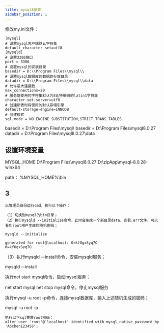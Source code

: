 ```yaml
---
title: mysql8安装
sidebar_position: 1
---
```


修改my.ini文件：
```
[mysql]
# 设置mysql客户端默认字符集
default-character-set=utf8
[mysqld]
# 设置3306端口
port = 3306
# 设置mysql的安装目录
basedir = D:\\Program Files\\mysql\\
# 设置mysql数据库的数据的存放目录
datadir = D:\\Program Files\\mysql\\data
# 允许最大连接数
max_connections=20
# 服务端使用的字符集默认为8比特编码的latin1字符集
character-set-server=utf8
# 创建新表时将使用的默认存储引擎
default-storage-engine=INNODB
# 创建模式
sql_mode = NO_ENGINE_SUBSTITUTION,STRICT_TRANS_TABLES
```

basedir = D:\\Program Files\\mysql\\
basedir = D:\\Program Files\\mysql8.0.27
datadir = D:\\Program Files\\mysql8.0.27\\data

## 设置环境变量
MYSQL_HOME
D:\Program Files\mysql8.0.27
D:\zipApp\mysql-8.0.28-winx64

path：
%MYSQL_HOME%\bin


## 3
```
以管理员身份运行cmd，执行以下操作：

（1）切换到mysql的bin目录；
（2）执行mysqld --initialize命令，此时会生成一个新目录data，查看.err文件，可以看到root用户生成的随机密码；

mysqld --initialize

generated for root@localhost: 0=kfOgxSyq7O
0=kfOgxSyq7O
```

（3）执行mysqld --install命令，安装mysqld服务；

mysqld --install

执行net start mysql命令，启动mysql服务；

net start mysql
net stop mysql命令，停止mysql服务

执行mysql -u root -p命令，连接mysql数据库，输入上述随机生成的密码；

mysql -u root -p

```
执行以下sql重置root密码：
alter user 'root'@'localhost' identified with mysql_native_password by 'Abchen123456';
```